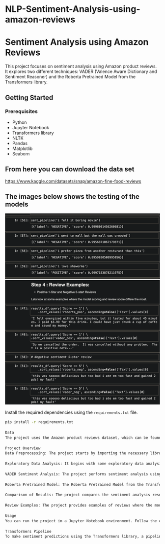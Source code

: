 # NLP-Sentiment-Analysis-using-amazon-reviews
# Sentiment Analysis using Amazon Reviews

This project focuses on sentiment analysis using Amazon product reviews. It explores two different techniques: VADER (Valence Aware Dictionary and Sentiment Reasoner) and the Roberta Pretrained Model from the Transformers library.

## Getting Started

### Prerequisites

- Python
- Jupyter Notebook
- Transformers library
- NLTK
- Pandas
- Matplotlib
- Seaborn
  
## From here you can download the data set

https://www.kaggle.com/datasets/snap/amazon-fine-food-reviews
## The images below shows the testing of the models

![Testing Another Model](./Testing%20another%20model.png)
![Testing the Model](./Testing%20the%20model.png)


Install the required dependencies using the `requirements.txt` file.

```bash
pip install -r requirements.txt

Data
The project uses the Amazon product reviews dataset, which can be found at Amazon Customer Reviews (a.k.a. Product Reviews) on AWS.

Project Overview
Data Preprocessing: The project starts by importing the necessary libraries and reading in the Amazon product reviews data using Pandas.

Exploratory Data Analysis: It begins with some exploratory data analysis, including visualizations of the review scores and their distribution.

VADER Sentiment Analysis: The project performs sentiment analysis using the VADER library, which provides negative, neutral, positive, and compound scores for each review.

Roberta Pretrained Model: The Roberta Pretrained Model from the Transformers library is used for sentiment analysis. This model provides sentiment scores for negative, neutral, and positive sentiments.

Comparison of Results: The project compares the sentiment analysis results between VADER and the Roberta model and visualizes the differences.

Review Examples: The project provides examples of reviews where the model scores and review scores differ significantly.

Usage
You can run the project in a Jupyter Notebook environment. Follow the code in the notebook to understand the sentiment analysis process using both VADER and the Roberta Pretrained Model.

Transformers Pipeline
To make sentiment predictions using the Transformers library, a pipeline is set up for quick and easy sentiment analysis without manually configuring models. Example predictions using this pipeline are provided in the notebook.




